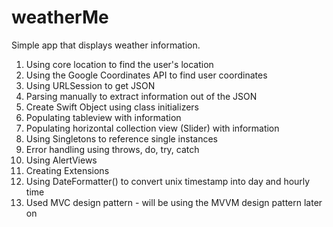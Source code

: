 # weatherMe
Simple app that displays weather information.

1. Using core location to find the user's location 
2. Using the Google Coordinates API to find user coordinates
3. Using URLSession to get JSON
4. Parsing manually to extract information out of the JSON 
5. Create Swift Object using class initializers 
6. Populating tableview with information 
7. Populating horizontal collection view (Slider) with information 
8. Using Singletons to reference single instances 
9. Error handling using throws, do, try, catch 
10. Using AlertViews 
11. Creating Extensions 
12. Using DateFormatter() to convert unix timestamp into day and hourly time 
13. Used MVC design pattern - will be using the MVVM design pattern later on 







